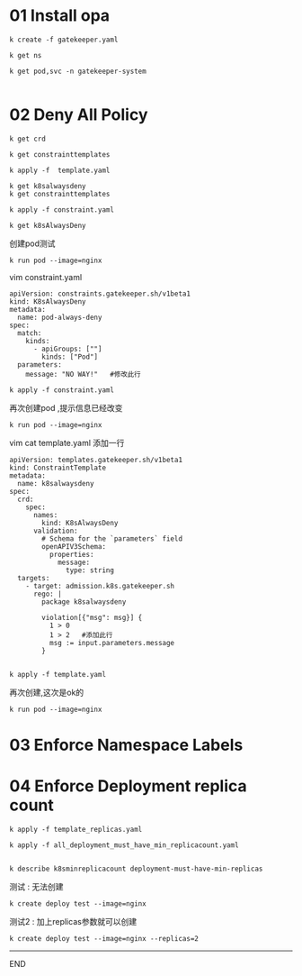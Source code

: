 #  01  Install opa

```
k create -f gatekeeper.yaml 
```


```
k get ns

k get pod,svc -n gatekeeper-system


```


#  02 Deny All Policy

```
k get crd 

k get constrainttemplates

```

```
k apply -f  template.yaml 

k get k8salwaysdeny
k get constrainttemplates

```



```
k apply -f constraint.yaml

k get k8sAlwaysDeny

```


创建pod测试
```
k run pod --image=nginx
```



vim constraint.yaml
```
apiVersion: constraints.gatekeeper.sh/v1beta1
kind: K8sAlwaysDeny
metadata:
  name: pod-always-deny
spec:
  match:
    kinds:
      - apiGroups: [""]
        kinds: ["Pod"]
  parameters:
    message: "NO WAY!"   #修改此行
```


```
k apply -f constraint.yaml
```

再次创建pod ,提示信息已经改变
```
k run pod --image=nginx

```


vim cat template.yaml  添加一行
```
apiVersion: templates.gatekeeper.sh/v1beta1
kind: ConstraintTemplate
metadata:
  name: k8salwaysdeny
spec:
  crd:
    spec:
      names:
        kind: K8sAlwaysDeny
      validation:
        # Schema for the `parameters` field
        openAPIV3Schema:
          properties:
            message:
              type: string
  targets:
    - target: admission.k8s.gatekeeper.sh
      rego: |
        package k8salwaysdeny

        violation[{"msg": msg}] {
          1 > 0
          1 > 2   #添加此行
          msg := input.parameters.message
        }
        
 ```
 
 
 ```
 k apply -f template.yaml
 
 ```
 
 
 
 再次创建,这次是ok的 
 
 ```
 k run pod --image=nginx
 
 ```
 
 
 
 # 03 Enforce Namespace Labels
 
 
 


#  04 Enforce Deployment replica count


 ```
 k apply -f template_replicas.yaml 
 
 k apply -f all_deployment_must_have_min_replicacount.yaml 
 
 
 ```
 
 ```
 k describe k8sminreplicacount deployment-must-have-min-replicas
 
 ```
 
 
 测试  :  无法创建
 ```
 k create deploy test --image=nginx
 ```
 
  
 测试2  :  加上replicas参数就可以创建
 ```
 k create deploy test --image=nginx --replicas=2
 ```
 
 
 ---
 END 
 
